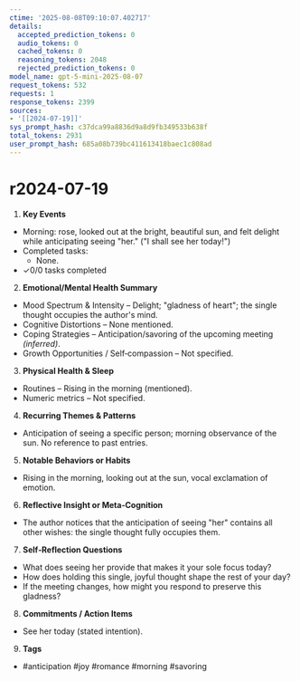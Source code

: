 ```yaml
---
ctime: '2025-08-08T09:10:07.402717'
details:
  accepted_prediction_tokens: 0
  audio_tokens: 0
  cached_tokens: 0
  reasoning_tokens: 2048
  rejected_prediction_tokens: 0
model_name: gpt-5-mini-2025-08-07
request_tokens: 532
requests: 1
response_tokens: 2399
sources:
- '[[2024-07-19]]'
sys_prompt_hash: c37dca99a8836d9a8d9fb349533b638f
total_tokens: 2931
user_prompt_hash: 685a08b739bc411613418baec1c808ad
---
```

# r2024-07-19

1. **Key Events**
- Morning: rose, looked out at the bright, beautiful sun, and felt delight while anticipating seeing "her." ("I shall see her today!")
- Completed tasks:
  - None.
- ✓0/0 tasks completed

2. **Emotional/Mental Health Summary**
- Mood Spectrum & Intensity – Delight; "gladness of heart"; the single thought occupies the author's mind.
- Cognitive Distortions – None mentioned.
- Coping Strategies – Anticipation/savoring of the upcoming meeting *(inferred)*.
- Growth Opportunities / Self‑compassion – Not specified.

3. **Physical Health & Sleep**
- Routines – Rising in the morning (mentioned).
- Numeric metrics – Not specified.

4. **Recurring Themes & Patterns**
- Anticipation of seeing a specific person; morning observance of the sun. No reference to past entries.

5. **Notable Behaviors or Habits**
- Rising in the morning, looking out at the sun, vocal exclamation of emotion.

6. **Reflective Insight or Meta‑Cognition**
- The author notices that the anticipation of seeing "her" contains all other wishes: the single thought fully occupies them.

7. **Self‑Reflection Questions**
- What does seeing her provide that makes it your sole focus today?
- How does holding this single, joyful thought shape the rest of your day?
- If the meeting changes, how might you respond to preserve this gladness?

8. **Commitments / Action Items**
- See her today (stated intention).

9. **Tags**
- #anticipation #joy #romance #morning #savoring